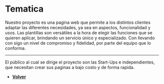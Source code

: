 # Tematica

Nuestro proyecto es una pagina web que permite a los distintos clientes adaptar las diferentes necesidades, ya sea en aspectos, funcionalidad y usos.
Las plantillas son versátiles a la hora de elegir las funciones que se quieren aplicar, brindando un servicio único y especializado. Con llevando con sigo un nivel de compromiso y fidelidad, por parte del equipo que lo conforma.

___________


El público al cual se dirige el proyecto son las Start-Ups e independientes, que necesitan crear sus paginas a bajo costo y de forma rapida.


+ [**Volver**](/README.md)